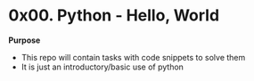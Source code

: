 # 0x00. Python - Hello, World
**Purpose**
- This repo will contain tasks with code snippets to solve them
- It is just an introductory/basic use of python
